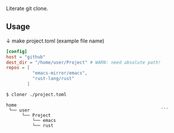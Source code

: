 Literate git clone.

## Usage

↓ make project.toml (example file name)
```toml
[config]
host = "github"
dest_dir = "/home/user/Project" # WARN: need absolute path!
repos = [
          "emacs-mirror/emacs",
          "rust-lang/rust"
        ]
```

```sh
$ cloner ./project.toml
```

```
home
 └── user                                                  ```
      └── Project
          └── emacs
          └── rust
```
